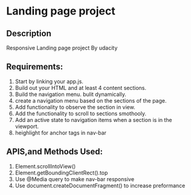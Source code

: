 # Landing page project


## Description

Responsive Landing page project By udacity


## Requirements:

1. Start by linking your app.js.
2. Build out your HTML and at least 4 content sections.
3. Build the navigation menu. bulit dynamically.
5. create a navigation menu based on the sections of the page.
6. Add functionality to observe the section in view.
7. Add the functionality to scroll to sections smothooly.
8. Add an active state to navigation items when a section is in the viewport.
9. heighlight for anchor tags in nav-bar


## APIS,and Methods Used:

1. Element.scrollIntoView()
2. Element.getBoundingClientRect().top
3. Use @Media query to make nav-bar responsive
4. Use document.createDocumentFragment() to increase preformance